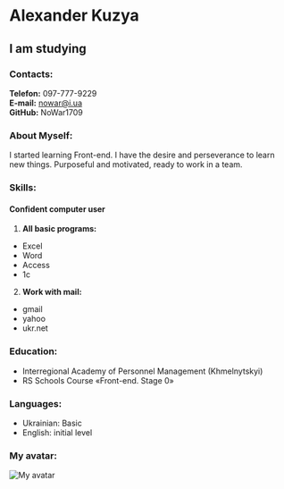 # Alexander Kuzya
## I am studying
### Contacts:
**Telefon:** 097-777-9229  
**E-mail:** nowar@i.ua  
**GitHub:** NoWar1709  
### About Myself:
I started learning Front-end. I have the desire and perseverance to learn new things. Purposeful and motivated, ready to work in a team.  
### Skills:
#### Confident computer user
1.  **All basic programs:**
- Excel
- Word
- Access
- 1c
2. **Work with mail:**
- gmail
- yahoo
- ukr.net
### Education:
- Interregional Academy of Personnel Management (Khmelnytskyi)
- RS Schools Course «Front-end. Stage 0»
### Languages:
 - Ukrainian: Basic
 - English: initial level
### My avatar:
![My avatar](https://ic.pics.livejournal.com/tanjand/44781189/95461836/95461836_original.jpg)
